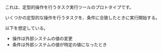 これは、定型的操作を行うタスク実行ツールのプロトタイプです。

いくつかの定型的な操作を行うタスクを、条件に合致したときに実行開始する。

以下を想定している。
- 操作は外部システムの値の変更
- 条件は外部システムの値が特定の値になったとき
